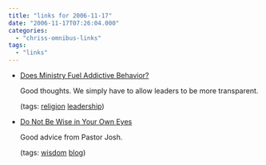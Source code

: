```yaml
---
title: "links for 2006-11-17"
date: "2006-11-17T07:26:04.000"
categories: 
  - "chriss-omnibus-links"
tags: 
  - "links"
---
```


- [Does Ministry Fuel Addictive Behavior?](http://blog.christianitytoday.com/outofur/archives/2006/11/does_ministry_f.html)
    
    Good thoughts. We simply have to allow leaders to be more transparent.
    
    (tags: [religion](http://del.icio.us/hubbsc/religion) [leadership](http://del.icio.us/hubbsc/leadership))
    
- [Do Not Be Wise in Your Own Eyes](http://joshharrisblogson.blogspot.com/2006/11/do-not-be-wise-in-your-own-eyes.html)
    
    Good advice from Pastor Josh.
    
    (tags: [wisdom](http://del.icio.us/hubbsc/wisdom) [blog](http://del.icio.us/hubbsc/blog))
